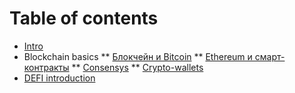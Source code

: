 # Table of contents

* [Intro](README.md)
* Blockchain basics
** [Блокчейн и Bitcoin](blokchein-i-bitcoin.md)
** [Ethereum и смарт-контракты](ethereum.md)
** [Consensys](consensys.md)
** [Crypto-wallets](wallets.md)
* [DEFI introduction](defi.md)

